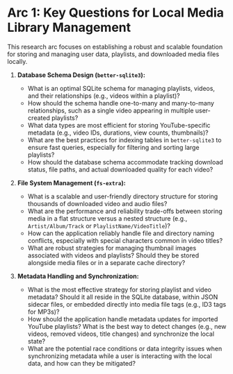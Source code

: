 # Arc 1: Key Questions for Local Media Library Management

This research arc focuses on establishing a robust and scalable foundation for storing and managing user data, playlists, and downloaded media files locally.

1.  **Database Schema Design (`better-sqlite3`):**
    *   What is an optimal SQLite schema for managing playlists, videos, and their relationships (e.g., videos within a playlist)?
    *   How should the schema handle one-to-many and many-to-many relationships, such as a single video appearing in multiple user-created playlists?
    *   What data types are most efficient for storing YouTube-specific metadata (e.g., video IDs, durations, view counts, thumbnails)?
    *   What are the best practices for indexing tables in `better-sqlite3` to ensure fast queries, especially for filtering and sorting large playlists?
    *   How should the database schema accommodate tracking download status, file paths, and actual downloaded quality for each video?

2.  **File System Management (`fs-extra`):**
    *   What is a scalable and user-friendly directory structure for storing thousands of downloaded video and audio files?
    *   What are the performance and reliability trade-offs between storing media in a flat structure versus a nested structure (e.g., `Artist/Album/Track` or `PlaylistName/VideoTitle`)?
    *   How can the application reliably handle file and directory naming conflicts, especially with special characters common in video titles?
    *   What are robust strategies for managing thumbnail images associated with videos and playlists? Should they be stored alongside media files or in a separate cache directory?

3.  **Metadata Handling and Synchronization:**
    *   What is the most effective strategy for storing playlist and video metadata? Should it all reside in the SQLite database, within JSON sidecar files, or embedded directly into media file tags (e.g., ID3 tags for MP3s)?
    *   How should the application handle metadata updates for imported YouTube playlists? What is the best way to detect changes (e.g., new videos, removed videos, title changes) and synchronize the local state?
    *   What are the potential race conditions or data integrity issues when synchronizing metadata while a user is interacting with the local data, and how can they be mitigated?